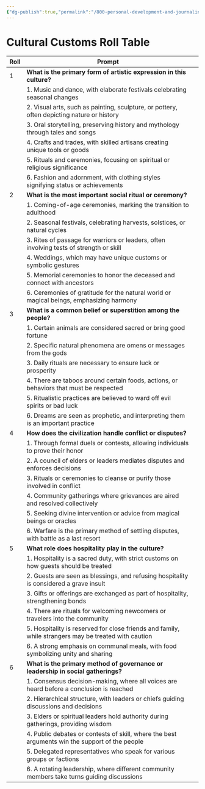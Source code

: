 ```yaml
---
{"dg-publish":true,"permalink":"/800-personal-development-and-journaling/810-hermit-gaming/games-in-development/worldmaker-chronicles/cultural-customs/"}
---
```


# Cultural Customs Roll Table

| Roll   | Prompt                                                                                                        |     |
| ------ | ------------------------------------------------------------------------------------------------------------- | --- |
| 1      | **What is the primary form of artistic expression in this culture?**                                          |     |
|        | 1. Music and dance, with elaborate festivals celebrating seasonal changes                                     |     |
|        | 2. Visual arts, such as painting, sculpture, or pottery, often depicting nature or history                    |     |
|        | 3. Oral storytelling, preserving history and mythology through tales and songs                                |     |
|        | 4. Crafts and trades, with skilled artisans creating unique tools or goods                                    |     |
|        | 5. Rituals and ceremonies, focusing on spiritual or religious significance                                    |     |
|        | 6. Fashion and adornment, with clothing styles signifying status or achievements                              |     |
| 2      | **What is the most important social ritual or ceremony?**                                                     |     |
|        | 1. Coming-of-age ceremonies, marking the transition to adulthood                                              |     |
|        | 2. Seasonal festivals, celebrating harvests, solstices, or natural cycles                                     |     |
|        | 3. Rites of passage for warriors or leaders, often involving tests of strength or skill                       |     |
|        | 4. Weddings, which may have unique customs or symbolic gestures                                               |     |
|        | 5. Memorial ceremonies to honor the deceased and connect with ancestors                                       |     |
|        | 6. Ceremonies of gratitude for the natural world or magical beings, emphasizing harmony                       |     |
| 3      | **What is a common belief or superstition among the people?**                                                 |     |
|        | 1. Certain animals are considered sacred or bring good fortune                                                |     |
|        | 2. Specific natural phenomena are omens or messages from the gods                                             |     |
|        | 3. Daily rituals are necessary to ensure luck or prosperity                                                   |     |
|        | 4. There are taboos around certain foods, actions, or behaviors that must be respected                        |     |
|        | 5. Ritualistic practices are believed to ward off evil spirits or bad luck                                    |     |
|        | 6. Dreams are seen as prophetic, and interpreting them is an important practice                               |     |
| 4      | **How does the civilization handle conflict or disputes?**                                                    |     |
|        | 1. Through formal duels or contests, allowing individuals to prove their honor                                |     |
|        | 2. A council of elders or leaders mediates disputes and enforces decisions                                    |     |
|        | 3. Rituals or ceremonies to cleanse or purify those involved in conflict                                      |     |
|        | 4. Community gatherings where grievances are aired and resolved collectively                                  |     |
|        | 5. Seeking divine intervention or advice from magical beings or oracles                                       |     |
|        | 6. Warfare is the primary method of settling disputes, with battle as a last resort                           |     |
| 5      | **What role does hospitality play in the culture?**                                                           |     |
|        | 1. Hospitality is a sacred duty, with strict customs on how guests should be treated                          |     |
|        | 2. Guests are seen as blessings, and refusing hospitality is considered a grave insult                        |     |
|        | 3. Gifts or offerings are exchanged as part of hospitality, strengthening bonds                               |     |
|        | 4. There are rituals for welcoming newcomers or travelers into the community                                  |     |
|        | 5. Hospitality is reserved for close friends and family, while strangers may be treated with caution          |     |
|        | 6. A strong emphasis on communal meals, with food symbolizing unity and sharing                               |     |
| 6      | **What is the primary method of governance or leadership in social gatherings?**                              |     |
|        | 1. Consensus decision-making, where all voices are heard before a conclusion is reached                       |     |
|        | 2. Hierarchical structure, with leaders or chiefs guiding discussions and decisions                           |     |
|        | 3. Elders or spiritual leaders hold authority during gatherings, providing wisdom                             |     |
|        | 4. Public debates or contests of skill, where the best arguments win the support of the people                |     |
|        | 5. Delegated representatives who speak for various groups or factions                                         |     |
|        | 6. A rotating leadership, where different community members take turns guiding discussions                    |     |
